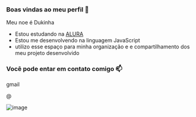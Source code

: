 ### Boas vindas ao meu perfil 💙

Meu noe é Dukinha

- Estou estudando na [ALURA](https://wwww.alura.com.br)
- Estou me desenvolvendo na linguagem JavaScript
- utilizo esse espaço para minha organização e e compartilhamento dos meu projeto desenvolvido

### Você pode entar em contato comigo 📫

gmail

@

![image](https://github.com/Dukinha7/Dukinha7/assets/169720223/588ee5f9-eae1-44b3-9bc1-f8a496ef47ea)

